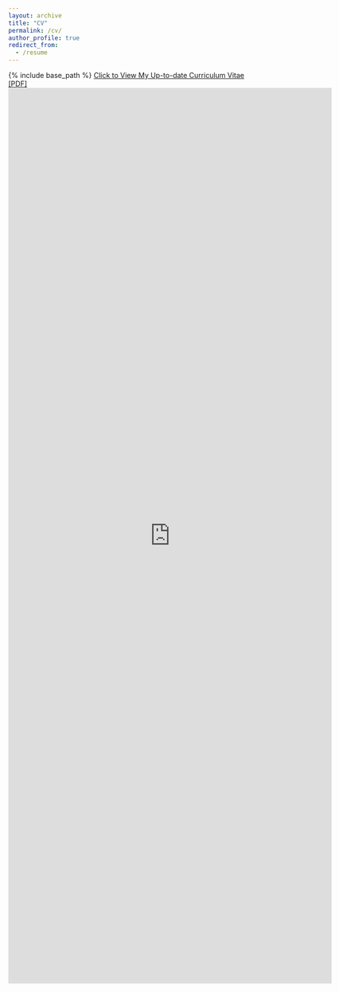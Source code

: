 ```yaml
---
layout: archive
title: "CV"
permalink: /cv/
author_profile: true
redirect_from:
  - /resume
---
```


{% include base_path %}
[Click to View My Up-to-date Curriculum Vitae [PDF]](http://eowynren.github.io/files/CV.pdf)
<embed src="http://eowynren.github.io/files/CV.pdf" width="650" height="1800" type='application/pdf'>